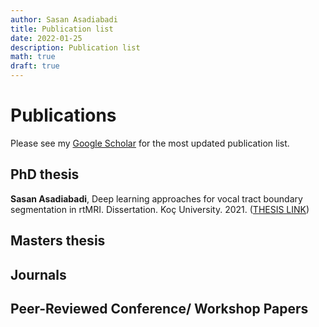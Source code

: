 ```yaml
---
author: Sasan Asadiabadi
title: Publication list
date: 2022-01-25
description: Publication list
math: true
draft: true
---
```


# Publications 
Please see my [Google Scholar](https://scholar.google.com/citations?user=Z27B5dYAAAAJ&hl=en) for the most updated publication list.

## PhD thesis
   **Sasan Asadiabadi**, Deep learning approaches for vocal tract boundary segmentation in rtMRI. Dissertation. Koç University. 2021. ([THESIS LINK](https://tez.yok.gov.tr/UlusalTezMerkezi/tezSorguSonucYeni.jsp))


## Masters thesis 


## Journals


## Peer-Reviewed Conference/ Workshop Papers

